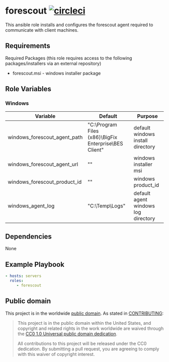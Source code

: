forescout [![circleci](https://circleci.com/gh/GSA/ansible-forescout.svg?style=svg)](https://circleci.com/gh/GSA/ansible-forescout)
=========

This ansible role installs and configures the forescout agent required to communicate with client machines.

Requirements
------------

Required Packages (this role requires access to the following packages/installers via an external repository)
- forescout.msi - windows installer package

Role Variables
--------------

### Windows

| Variable | Default | Purpose |
| ------ | ------ | ------ |
| windows_forescout_agent_path | "C:\Program Files (x86)\BigFix Enterprise\BES Client" | default windows install directory |
| windows_forescout_agent_url | "" | windows installer msi |
| windows_forescout_product_id | "" | windows product_id |
| windows_agent_log | "C:\Temp\Logs" | default agent windows log directory |


Dependencies
------------

None

Example Playbook
----------------

```yaml
- hosts: servers
  roles:
     - forescout
```

Public domain
-------------

This project is in the worldwide [public domain](LICENSE.md). As stated in [CONTRIBUTING](CONTRIBUTING.md):

> This project is in the public domain within the United States, and copyright and related rights in the work worldwide are waived through the [CC0 1.0 Universal public domain dedication](https://creativecommons.org/publicdomain/zero/1.0/).
>
> All contributions to this project will be released under the CC0 dedication. By submitting a pull request, you are agreeing to comply with this waiver of copyright interest.
